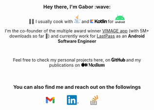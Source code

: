 <h3 align='center'> Hey there, I'm Gabor :wave:</h3>

<p align='center'>👨‍🍳 I usually cook with <img alt="Java" title="Java" src="https://github.com/ghataa/ghataa/blob/main/assets/java.svg" height="28"> and <img alt="Kotlin" title="Kotlin" src="https://github.com/ghataa/ghataa/blob/main/assets/kotlin.svg" height="12"> for <img alt="Android" title="Android" src="https://github.com/ghataa/ghataa/blob/main/assets/android.svg" height="28"></p>
<p align='center'>I'm the co-founder of the multiple award winner <a href="https://vimageapp.com/">VIMAGE app</a> (with 5M+ downloads so far 🚀) and currently work for <a href="https://www.lastpass.com/">LastPass</a> as an <b>Android Software Engineer</b></p>
<br>
<p align='center'>Feel free to check my personal projects here, on
  <a href="https://github.com/ghataa"><img alt="GitHub" title="GitHub" src="https://github.com/ghataa/ghataa/blob/main/assets/github.svg" height="12"></a>
  and my publications on
  <a href="https://medium.com/@dev.gaborhorvath"><img alt="Medium" title="Medium" src="https://github.com/ghataa/ghataa/blob/main/assets/medium.svg" height="12"></a>
</p>
<br>
<h3 align='center'>You can also find me and reach out on the followings</h3>
<p align='center'>
    <a href="mailto:dev.gaborhorvath@gmail.com?subject=Hi%20Gabor"><img src="https://github.com/ghataa/ghataa/blob/main/assets/gmail.svg" height="32"/></a>&nbsp;&nbsp;&nbsp;&nbsp;&nbsp;&nbsp;&nbsp;&nbsp;&nbsp;
  <a href="https://www.linkedin.com/in/hhgabor/"><img src="https://github.com/ghataa/ghataa/blob/main/assets/linkedin.svg" height="32"/></a>&nbsp;&nbsp;&nbsp;&nbsp;&nbsp;&nbsp;&nbsp;&nbsp;&nbsp;
  <a href="https://stackoverflow.com/users/5863563/gabhor"><img src="https://github.com/ghataa/ghataa/blob/main/assets/stackoverflow.svg" height="32"/></a>&nbsp;&nbsp;&nbsp;&nbsp;&nbsp;&nbsp;&nbsp;&nbsp;&nbsp;
</p>
